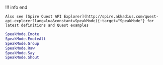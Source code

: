 !!! info end

    Also see [Spire Quest API Explorer](http://spire.akkadius.com/quest-api-explorer?lang=lua&constant=SpeakMode){:target="SpeakMode"} for latest definitions and Quest examples

``` lua
SpeakMode.Emote
SpeakMode.EmoteAlt
SpeakMode.Group
SpeakMode.Raw
SpeakMode.Say
SpeakMode.Shout

```
